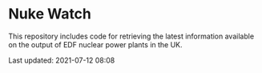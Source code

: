 # Nuke Watch

This repository includes code for retrieving the latest information available on the output of EDF nuclear power plants in the UK.

Last updated: 2021-07-12 08:08